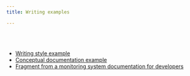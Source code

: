 ```yaml
---
title: Writing examples

---
```


<br><br>


* [Writing style example](/docs/writing-example/rules.pdf)
* [Conceptual documentation example](/docs/writing-example/data-platform.pdf)
* [Fragment from a monitoring system documentation for developers](/docs/monitoring-system/)